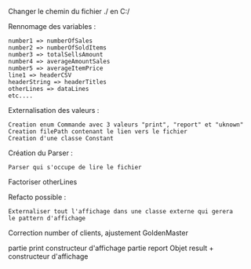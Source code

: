 Changer le chemin du fichier ./ en C:/

Rennomage des variables :

    number1 => numberOfSales
    number2 => numberOfSoldItems
    number3 => totalSellsAmount
    number4 => averageAmountSales
    number5 => averageItemPrice
    line1 => headerCSV
    headerString => headerTitles
    otherLines => dataLines
    etc....

Externalisation des valeurs : 

    Creation enum Commande avec 3 valeurs "print", "report" et "uknown"
    Creation filePath contenant le lien vers le fichier
    Creation d'une classe Constant 
    
Création du Parser :
    
    Parser qui s'occupe de lire le fichier

Factoriser otherLines

Refacto possible :
    
    Externaliser tout l'affichage dans une classe externe qui gerera
    le pattern d'affichage

Correction number of clients, ajustement GoldenMaster

partie print constructeur d'affichage
partie report Objet result + constructeur d'affichage


